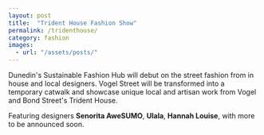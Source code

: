 ```yaml
---
layout: post
title:  "Trident House Fashion Show"
permalink: /tridenthouse/
category: fashion
images: 
  - url: "/assets/posts/"
---
```


Dunedin's Sustainable Fashion Hub will debut on the street fashion from in house and local designers. Vogel Street will be transformed into a temporary catwalk and showcase unique local and artisan work from Vogel and Bond Street's Trident House. 

Featuring designers __Senorita AweSUMO__, __Ulala__, __Hannah Louise__, with more to be announced soon.
